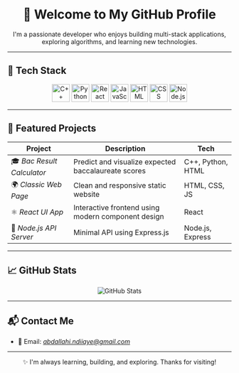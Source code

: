 <h1 align="center">👋 Welcome to My GitHub Profile</h1>

<p align="center">
  I'm a passionate developer who enjoys building multi-stack applications, exploring algorithms, and learning new technologies.
</p>

---

## 🧰 Tech Stack

<p align="center">
  <img src="https://cdn.jsdelivr.net/gh/devicons/devicon/icons/cplusplus/cplusplus-original.svg" height="40" alt="C++" />
  <img src="https://cdn.jsdelivr.net/gh/devicons/devicon/icons/python/python-original.svg" height="40" alt="Python" />
  <img src="https://cdn.jsdelivr.net/gh/devicons/devicon/icons/react/react-original.svg" height="40" alt="React" />
  <img src="https://cdn.jsdelivr.net/gh/devicons/devicon/icons/javascript/javascript-original.svg" height="40" alt="JavaScript" />
  <img src="https://cdn.jsdelivr.net/gh/devicons/devicon/icons/html5/html5-original.svg" height="40" alt="HTML" />
  <img src="https://cdn.jsdelivr.net/gh/devicons/devicon/icons/css3/css3-original.svg" height="40" alt="CSS" />
  <img src="https://cdn.jsdelivr.net/gh/devicons/devicon/icons/nodejs/nodejs-original.svg" height="40" alt="Node.js" />
</p>

---

## 📂 Featured Projects

| Project | Description | Tech |
|--------|-------------|------|
| 🎓 *Bac Result Calculator* | Predict and visualize expected baccalaureate scores | C++, Python, HTML |
| 🌍 *Classic Web Page* | Clean and responsive static website | HTML, CSS, JS |
| ⚛ *React UI App* | Interactive frontend using modern component design | React |
| 🚀 *Node.js API Server* | Minimal API using Express.js | Node.js, Express |

---

## 📈 GitHub Stats

<p align="center">
  <img src="https://github-readme-stats.vercel.app/api?username=abdallahindiiaye&show_icons=true&theme=tokyonight" alt="GitHub Stats" />
</p>

---

## 📬 Contact Me

- 📧 Email: *abdallahi.ndiiaye@gmail.com*

---

<p align="center">
  ✨ I'm always learning, building, and exploring. Thanks for visiting!
</p>
